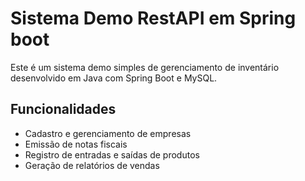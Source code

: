 # Sistema Demo RestAPI em Spring boot

Este é um sistema demo simples de gerenciamento de inventário desenvolvido em Java com Spring Boot e MySQL.

## Funcionalidades

- Cadastro e gerenciamento de empresas
- Emissão de notas fiscais
- Registro de entradas e saídas de produtos
- Geração de relatórios de vendas
